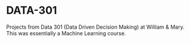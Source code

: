 # DATA-301
Projects from Data 301 (Data Driven Decision Making) at William &amp; Mary. This was essentially a Machine Learning course.
